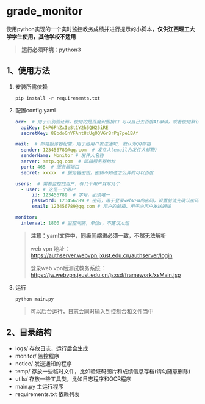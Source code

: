 # grade_monitor
使用python实现的一个实时监控教务成绩并进行提示的小脚本，**仅供江西理工大学学生使用，其他学校不适用**

> **运行必须环境：python3**

## 1、使用方法
 1. 安装所需依赖

    ```
    pip install -r requirements.txt
    ```
 2. 配置config.yaml

    ```yaml
    ocr:  # 用于识别验证码，使用的是百度识图接口 可以自己去百度AI申请，或者使用默认的
      apiKey: DkP6PhZxIzSt1Y2h5QH25iRE
      secretKey: 88bdoGnYFAnt8cUgOQV6rBrPg7pe1BAf
    
    mail:  # 邮箱服务器配置，用于给用户发送通知, 默认为QQ邮箱
      sender: 123456789@qq.com  # 发件人(email为发件人邮箱)
      senderName: Monitor # 发件人名称
      server: smtp.qq.com  # 邮箱服务器地址
      port: 465  # 服务器端口
      secret: xxxxx  # 服务器密钥，密钥不知道怎么弄的可以百度
    
    users:  # 需要监控的用户，有几个用户就写几个
      - user: # 这是一个用户
          id: 123456789  # 学号，必须唯一
          password: 123456789 # 密码，用于登录webVPN的密码，设置前请先确认密码可用
          email: 123456789@qq.com # 用户的邮箱，用于向用户发送通知
    
    monitor:
      interval: 1800 # 监控间隔，单位s，不建议太短
    ```

    > **注意：yaml文件中，同级间缩进必须一致，不然无法解析**
    >
    > web vpn 地址：https://authserver.webvpn.jxust.edu.cn/authserver/login
    >
    > 登录web vpn后测试教务系统：https://jw.webvpn.jxust.edu.cn/jsxsd/framework/xsMain.jsp

 3. 运行

    ```
    python main.py
    ```

    > 可以后台运行，日志会同时输入到控制台和文件当中

## 2、目录结构

- logs/	存放日志，运行后会生成
- monitor/  监控程序
- notice/ 发送通知的程序
- temp/  存放一些临时文件，比如验证码图片和成绩信息存档(请勿随意删除)
- utils/ 存放一些工具类，比如日志程序和OCR程序
- main.py  主运行程序
- requirements.txt 依赖列表
